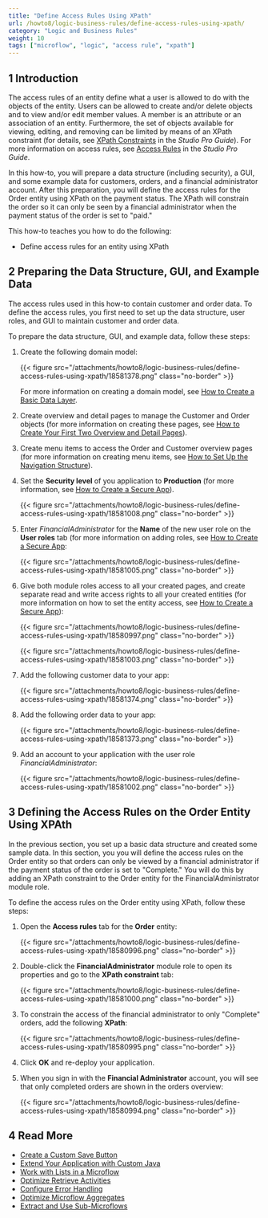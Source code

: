 ```yaml
---
title: "Define Access Rules Using XPath"
url: /howto8/logic-business-rules/define-access-rules-using-xpath/
category: "Logic and Business Rules"
weight: 10
tags: ["microflow", "logic", "access rule", "xpath"]
---
```


## 1 Introduction

The access rules of an entity define what a user is allowed to do with the objects of the entity. Users can be allowed to create and/or delete objects and to view and/or edit member values. A member is an attribute or an association of an entity. Furthermore, the set of objects available for viewing, editing, and removing can be limited by means of an XPath constraint (for details, see [XPath Constraints](/refguide8/xpath-constraints/) in the *Studio Pro Guide*). For more information on access rules, see [Access Rules](/refguide8/access-rules/) in the *Studio Pro Guide*.

In this how-to, you will prepare a data structure (including security), a GUI, and some example data for customers, orders, and a financial administrator account. After this preparation, you will define the access rules for the Order entity using XPath on the payment status. The XPath will constrain the order so it can only be seen by a financial administrator when the payment status of the order is set to "paid."

This how-to teaches you how to do the following:

* Define access rules for an entity using XPath

## 2 Preparing the Data Structure, GUI, and Example Data

The access rules used in this how-to contain customer and order data. To define the access rules, you first need to set up the data structure, user roles, and GUI to maintain customer and order data.

To prepare the data structure, GUI, and example data, follow these steps:

1. Create the following domain model:

    {{< figure src="/attachments/howto8/logic-business-rules/define-access-rules-using-xpath/18581378.png" class="no-border" >}}

    For more information on creating a domain model, see [How to Create a Basic Data Layer](/howto8/data-models/create-a-basic-data-layer/).
2. Create overview and detail pages to manage the Customer and Order objects (for more information on creating these pages, see [How to Create Your First Two Overview and Detail Pages](/howto8/front-end/create-your-first-two-overview-and-detail-pages/)).
3. Create menu items to access the Order and Customer overview pages (for more information on creating menu items, see [How to Set Up the Navigation Structure](/howto8/general/setting-up-the-navigation-structure/)).
4. Set the **Security level** of you application to **Production** (for more information, see [How to Create a Secure App](/howto8/security/create-a-secure-app/)).

    {{< figure src="/attachments/howto8/logic-business-rules/define-access-rules-using-xpath/18581008.png" class="no-border" >}}

5. Enter *FinancialAdministrator* for the **Name** of the new user role on the **User roles** tab (for more information on adding roles, see [How to Create a Secure App](/howto8/security/create-a-secure-app/):

    {{< figure src="/attachments/howto8/logic-business-rules/define-access-rules-using-xpath/18581005.png" class="no-border" >}}
6. Give both module roles access to all your created pages, and create separate read and write access rights to all your created entities (for more information on how to set the entity access, see [How to Create a Secure App](/howto8/security/create-a-secure-app/)):

    {{< figure src="/attachments/howto8/logic-business-rules/define-access-rules-using-xpath/18580997.png" class="no-border" >}}

    {{< figure src="/attachments/howto8/logic-business-rules/define-access-rules-using-xpath/18581003.png" class="no-border" >}}

7. Add the following customer data to your app:

    {{< figure src="/attachments/howto8/logic-business-rules/define-access-rules-using-xpath/18581374.png" class="no-border" >}}
8. Add the following order data to your app:

    {{< figure src="/attachments/howto8/logic-business-rules/define-access-rules-using-xpath/18581373.png" class="no-border" >}}
9. Add an account to your application with the user role *FinancialAdministrator*:

    {{< figure src="/attachments/howto8/logic-business-rules/define-access-rules-using-xpath/18581002.png" class="no-border" >}}

## 3 Defining the Access Rules on the Order Entity Using XPAth

In the previous section, you set up a basic data structure and created some sample data. In this section, you you will define the access rules on the Order entity so that orders can only be viewed by a financial administrator if the payment status of the order is set to "Complete." You will do this by adding an XPath constraint to the Order entity for the FinancialAdministrator module role.

To define the access rules on the Order entity using XPath, follow these steps:

1. Open the **Access rules** tab for the **Order** entity:

    {{< figure src="/attachments/howto8/logic-business-rules/define-access-rules-using-xpath/18580996.png" class="no-border" >}}

2. Double-click the **FinancialAdministrator** module role to open its properties and go to the **XPath constraint** tab:

    {{< figure src="/attachments/howto8/logic-business-rules/define-access-rules-using-xpath/18581000.png" class="no-border" >}}

3. To constrain the access of the financial administrator to only "Complete" orders, add the following **XPath**:

    {{< figure src="/attachments/howto8/logic-business-rules/define-access-rules-using-xpath/18580995.png" class="no-border" >}}

4. Click **OK** and re-deploy your application.
5. When you sign in with the **Financial Administrator** account, you will see that only completed orders are shown in the orders overview:

    {{< figure src="/attachments/howto8/logic-business-rules/define-access-rules-using-xpath/18580994.png" class="no-border" >}}

## 4 Read More

* [Create a Custom Save Button](/howto8/logic-business-rules/create-a-custom-save-button/)
* [Extend Your Application with Custom Java](/howto8/logic-business-rules/extending-your-application-with-custom-java/)
* [Work with Lists in a Microflow](/howto8/logic-business-rules/working-with-lists-in-a-microflow/)
* [Optimize Retrieve Activities](/howto8/logic-business-rules/optimizing-retrieve-activities/)
* [Configure Error Handling](/howto8/logic-business-rules/set-up-error-handling/)
* [Optimize Microflow Aggregates](/howto8/logic-business-rules/optimizing-microflow-aggregates/)
* [Extract and Use Sub-Microflows](/howto8/logic-business-rules/extract-and-use-sub-microflows/)
